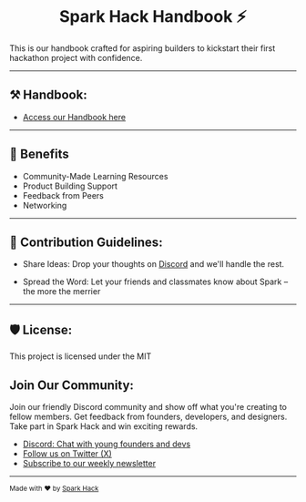 <h1 align="center" id="title">Spark Hack Handbook ⚡</h1>

<p id="description">This is our handbook crafted for aspiring builders to kickstart their first hackathon project with confidence.</p>
<hr>

<h2>⚒️ Handbook:</h2>

- [Access our Handbook here](sparkhandbook.vercel.app)
<hr>

<h2>🤝 Benefits</h2>

*   Community-Made Learning Resources
*   Product Building Support
*   Feedback from Peers
*   Networking
<hr>

<h2>🍰 Contribution Guidelines:</h2>

- Share Ideas: Drop your thoughts on [Discord](https://discord.com/invite/eaZQuctYKX) and we'll handle the rest.

- Spread the Word: Let your friends and classmates know about Spark – the more the merrier
<hr>

<h2>🛡️ License:</h2>

This project is licensed under the MIT

<h2>Join Our Community:</h2>

Join our friendly Discord community and show off what you're creating to fellow members. Get feedback from founders, developers, and designers. Take part in Spark Hack and win exciting rewards.

- [Discord: Chat with young founders and devs](https://discord.com/invite/eaZQuctYKX)
- [Follow us on Twitter (X)](https://twitter.com/_sparkhacks)
- [Subscribe to our weekly newsletter](https://sparkcommmunity.substack.com)

----

<sub>Made with ❤️ by [Spark Hack](https://sparkhack.org)</sub>
